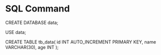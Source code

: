 # SQL Command

CREATE DATABASE data;

USE data;

CREATE TABLE tb_data(
  id INT AUTO_INCREMENT PRIMARY KEY,
  name VARCHAR(30),
  age INT 
);
